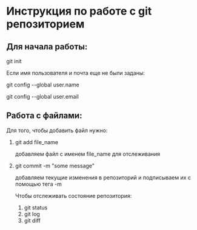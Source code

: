 # Инструкция по работе с git репозиторием

## Для начала работы:
git init

Если имя пользователя и почта еще не были заданы:

git config --global user.name

git config --global user.email

## Работа с файлами:
Для того, чтобы добавить файл нужно:
1. git add file_name

    добавляем файл с именем file_name для отслеживания

2. git commit -m "some message"

    добавляем текущие изменения в репозиторий и подписываем их с помощью тега -m

    Чтобы отслеживать состояние репозитория:
    1. git status
    2. git log
    3. git diff
    
